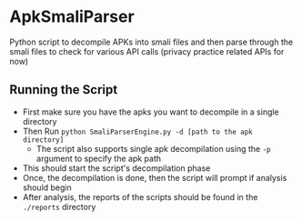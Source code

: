 # ApkSmaliParser
Python script to decompile APKs into smali files and then parse through the smali files to check for various API calls (privacy practice related APIs for now)

## Running the Script
* First make sure you have the apks you want to decompile in a single directory
* Then Run `python SmaliParserEngine.py -d [path to the apk directory]`
  * The script also supports single apk decompilation using the `-p` argument to specify the apk path
* This should start the script's decompilation phase
* Once, the decompilation is done, then the script will prompt if analysis should begin
* After analysis, the reports of the scripts should be found in the `./reports` directory
